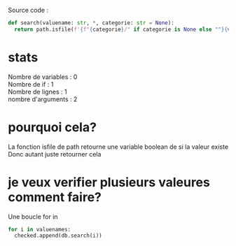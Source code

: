 Source code :
```py
def search(valuename: str, *, categorie: str = None):
  return path.isfile(f'{f"{categorie}/" if categorie is None else ""}{valuename}')
```
# stats
Nombre de variables : 0
<br>
Nombre de if : 1
<br>
Nombre de lignes : 1
<br>
nombre d'arguments : 2
# pourquoi cela?
La fonction isfile de path retourne une variable boolean de si la valeur existe
<br>
Donc autant juste retourner cela
# je veux verifier plusieurs valeures comment faire?
Une boucle for in
```py
for i in valuenames:
  checked.append(db.search(i))
```

